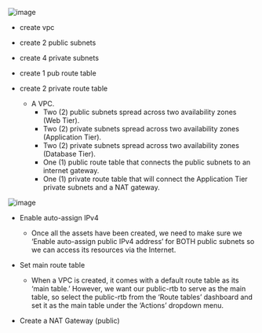
![image](https://github.com/rio-ke/workman/assets/88568938/92b6bb1f-f8b8-4e35-9576-f3a90fc0f85e)

* create vpc
* create 2 public subnets
* create 4 private subnets
* create 1 pub route table
* create 2 private route table
   
    - A VPC.
       - Two (2) public subnets spread across two availability zones (Web Tier).
       - Two (2) private subnets spread across two availability zones (Application Tier).
       - Two (2) private subnets spread across two availability zones (Database Tier).
       - One (1) public route table that connects the public subnets to an internet gateway.
       - One (1) private route table that will connect the Application Tier private subnets and a NAT gateway.

![image](https://github.com/rio-ke/workman/assets/88568938/64e899a3-c1c0-444e-bd89-fc50c9ac2f10)

* Enable auto-assign IPv4
    - Once all the assets have been created, we need to make sure we ‘Enable auto-assign public IPv4 address’ for BOTH public subnets so we can access its resources via the Internet.
 
* Set main route table
    - When a VPC is created, it comes with a default route table as its ‘main table.’ However, we want our public-rtb to serve as the main table, so select the public-rtb from the ‘Route tables’ dashboard and set it as the main table under the ‘Actions’ dropdown menu.

* Create a NAT Gateway (public)
